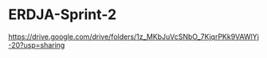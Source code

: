 # ERDJA-Sprint-2
https://drive.google.com/drive/folders/1z_MKbJuVcSNbO_7KjqrPKk9VAWlYj-20?usp=sharing

